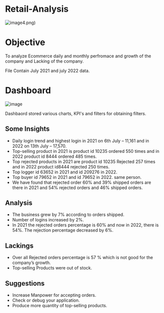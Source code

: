 # Retail-Analysis
![image](https://user-images.githubusercontent.com/111237089/210867829-91df542f-35b2-4127-87b8-5a0be552131d.png)4.png)

# Objective 
To analyze Ecommerce daily and monthly perfromace and growth of the company and Lacking of the company.
 
File Contain July 2021 and july 2022 data.


# Dashboard

![image](https://user-images.githubusercontent.com/111237089/210874365-1795afd4-da8c-4815-8522-182c2b10a80f.png)

Dashbaord stored various charts, KPI's and filters for obtaining filters.

## Some Insights
* Daily login trend and highest login in 2021 on 6th July – 11,161 and in 2022  on 13th July – 17,570.
* Top-selling product in 2021 is product id 10235 ordered  550 times and in 2022 product id 8444  ordered 485 times.
* Top rejected products in 2021 are product id 10235 Rejected 257 times and in 2022 product id8444 rejected 250 times.
* Top logger id 63652 in 2021 and id 209276 in 2022.
* Top buyer id 79652 in 2021 and id 79652 in 2022. same person.
* We have found that rejected order 60% and 39% shipped orders are there in 2021 and  54% rejected orders and 46% shipped orders.

## Analysis
* The business grew by 7% according to orders shipped.
* Number of logins increased by 2%.
* In 2021 the rejected orders percentage is 60% and now in 2022, there is 54%. The rejection percentage decreased by 6%.

## Lackings
* Over all Rejected orders percentage is 57 % which is not good for the company’s growth.
* Top-selling Products were out of stock.  

## Suggestions
* Increase Manpower for accepting orders.
* Check or debug your application.
* Produce more quantity of top-selling products.
